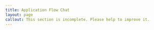 ```yaml
---
title: Application Flow Chat
layout: page
callout: This section is incomplete. Please help to improve it.
---
```


